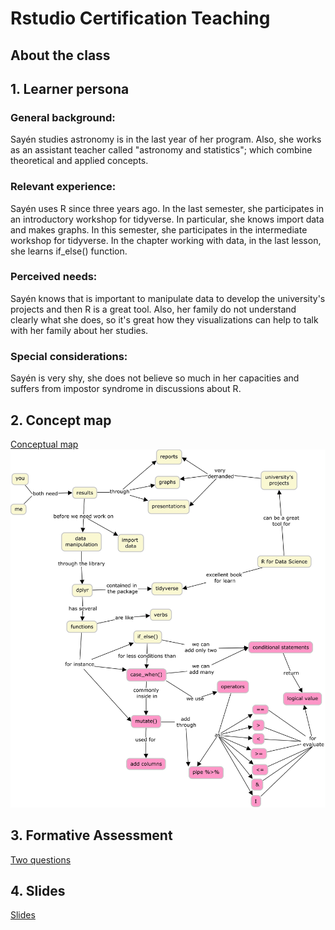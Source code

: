 # Rstudio Certification Teaching

## About the class

## 1. Learner persona

### General background:

Sayén studies astronomy is in the last year of her program. Also, she works as an assistant teacher called "astronomy and statistics"; which combine theoretical and applied concepts.

### Relevant experience:

Sayén uses R since three years ago. In the last semester, she participates in an introductory workshop for tidyverse. In particular, she knows import data and makes graphs. In this semester, she participates in the intermediate workshop for tidyverse. In the chapter working with data, in the last lesson, she learns if_else() function.  
  
### Perceived needs:

Sayén knows that is important to manipulate data to develop the university's projects and then R is a great tool. Also, her family do not understand clearly what she does, so it's great how they visualizations can help to talk with her family about her studies.

### Special considerations: 

Sayén is very shy, she does not believe so much in her capacities and suffers from impostor syndrome in discussions about R. 

## 2. Concept map

[Conceptual map](https://github.com/jariffo/Rstudio_Certification_Teaching/blob/main/Graph_case_when.jpg)
<img src="Graph_case_when.jpg" width="1000" />

## 3. Formative Assessment

[Two questions](https://javiera-riffo-torres.shinyapps.io/Prueba_formativa/)

## 4. Slides

[Slides](https://github.com/jariffo/Rstudio_Certification_Teaching/blob/main/docs/Clase_case_when.Rmd)


